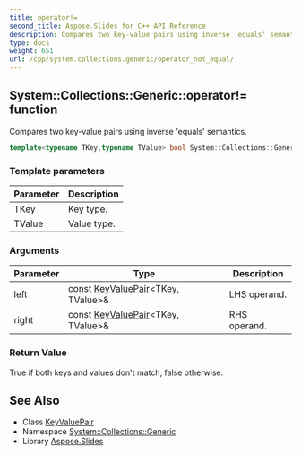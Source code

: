 ```yaml
---
title: operator!=
second_title: Aspose.Slides for C++ API Reference
description: Compares two key-value pairs using inverse 'equals' semantics.
type: docs
weight: 651
url: /cpp/system.collections.generic/operator_not_equal/
---
```

## System::Collections::Generic::operator!= function


Compares two key-value pairs using inverse 'equals' semantics.

```cpp
template<typename TKey,typename TValue> bool System::Collections::Generic::operator!=(const KeyValuePair<TKey, TValue> &left, const KeyValuePair<TKey, TValue> &right)
```


### Template parameters

| Parameter | Description |
| --- | --- |
| TKey | Key type. |
| TValue | Value type. |

### Arguments

| Parameter | Type | Description |
| --- | --- | --- |
| left | const [KeyValuePair](../keyvaluepair/)\<TKey, TValue\>\& | LHS operand. |
| right | const [KeyValuePair](../keyvaluepair/)\<TKey, TValue\>\& | RHS operand. |

### Return Value

True if both keys and values don't match, false otherwise.

## See Also

* Class [KeyValuePair](../keyvaluepair/)
* Namespace [System::Collections::Generic](../)
* Library [Aspose.Slides](../../)
